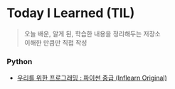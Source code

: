 # Today I Learned (TIL)

> 오늘 배운, 알게 된, 학습한 내용을 정리해두는 저장소  
> 이해한 만큼만 직접 작성

### Python

- [우리를 위한 프로그래밍 : 파이썬 중급 (Inflearn Original)](https://github.com/dwg0109/TIL/tree/master/python/p_study)
